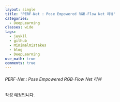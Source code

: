```yaml
---
layout: single
title: "PERF-Net : Pose Empowered RGB-Flow Net 리뷰"
categories:
  - DeepLearning
classes: wide
tags:
  - jeykll
  - github
  - Minimalmistakes
  - blog
  - DeepLearning
use_math: true
comments: true
---
```


###### PERF-Net : Pose Empowered RGB-Flow Net 리뷰  

작성 예정입니다.

